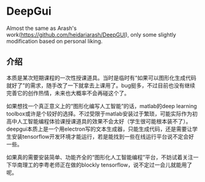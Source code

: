 # DeepGui
Almost the same as Arash's work(https://github.com/heidariarash/DeepGUI), only some slightly modification based on personal liking.

## 介绍
本质是某次短期课程的一次性授课道具。当时是临时有“如果可以图形化生成代码就好了”的需求，随手改了一下就拿去上课用了。bug挺多，不过目前也没有继续完善它的创作热情，未来也大概率不会再碰这个了。

如果想找一个真正意义上的“图形化编写人工智能”的话，matlab的deep learning toolbox或许是个较好的选择。不过受限于matlab安装过于繁琐，可能实际作为初高中人工智能编程体验课授课道具的效果不会太好（学生很可能根本装不了）。deepgui本质上是一个用electron写的文本生成器，只能生成代码，还是需要让学生安装tensorflow开发环境才能运行，若是能找到一些在线运行平台说不定会好一些。

如果真的需要安装简单、功能齐全的“图形化人工智能编程”平台，不妨试着关注一下华南理工的李粤老师正在做的blockly tensorflow，说不定过一会儿就能用了呢。
